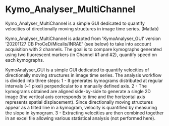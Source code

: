 # Kymo_Analyser_MultiChannel
Kymo_Analyser_MultiChannel is a simple GUI dedicated to quantify velocities of directionally moving structures in image time series. (Matlab)

Kymo_Analyser_MultiChannel is adapted from 'KymoAnalyser_GUI' version '20201127 CB ProCeD/Micalis/INRAE' (see below) to take into account acquisition with 2 channels.
The goal is to compare kymographs generated using two fluorescent markers (in Channel #1 and #2), quantify speed on each kymographs.

KymoAnalyser_GUI is a simple GUI dedicated to quantify velocities of directionally moving structures in image time series. The analysis workflow is divided into three steps:
1 - It generates kymograms distributed at regular intervals (~1 pixel) perpendicular to a manually defined axis.
2 - The kymograms obtained are aligned side-by-side to generate a single 2D image (the vertical axis corresponds to time and the horizontal axis represents spatial displacement). Since directionally moving structures appear as a tilted line in a kymogram, velocity is quantified by measuring the slope in kymogram.
3 - Extracting velocities are then combined together in an excel file allowing various statistical analysis (not performed here).
